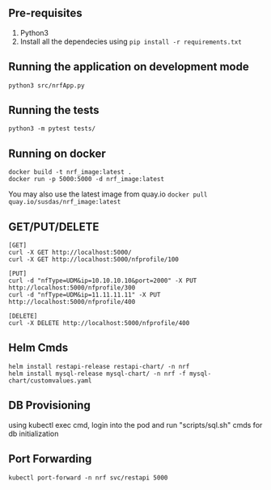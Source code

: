 ## Pre-requisites 

1. Python3
2. Install all the dependecies using `pip install -r requirements.txt`

## Running the application on development mode

`python3 src/nrfApp.py`

## Running the tests

`python3 -m pytest tests/`

## Running on docker

```
docker build -t nrf_image:latest .
docker run -p 5000:5000 -d nrf_image:latest
```
You may also use the latest image from quay.io
` docker pull quay.io/susdas/nrf_image:latest `
## GET/PUT/DELETE 
```
[GET]
curl -X GET http://localhost:5000/
curl -X GET http://localhost:5000/nfprofile/100

[PUT]
curl -d "nfType=UDM&ip=10.10.10.10&port=2000" -X PUT http://localhost:5000/nfprofile/300
curl -d "nfType=UDM&ip=11.11.11.11" -X PUT http://localhost:5000/nfprofile/400

[DELETE]
curl -X DELETE http://localhost:5000/nfprofile/400
```

## Helm Cmds
```
helm install restapi-release restapi-chart/ -n nrf
helm install mysql-release mysql-chart/ -n nrf -f mysql-chart/customvalues.yaml
```

## DB Provisioning
using kubectl exec cmd, login into the pod and run "scripts/sql.sh" cmds for db initialization

## Port Forwarding
```
kubectl port-forward -n nrf svc/restapi 5000
```
